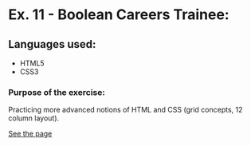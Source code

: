 # Ex. 11 - Boolean Careers Trainee:

## Languages used:

- HTML5
- CSS3

### Purpose of the exercise:

Practicing more advanced notions of HTML and CSS (grid concepts, 12 column layout).

[See the page](https://francesco-allera.github.io/html-css-12bool)
